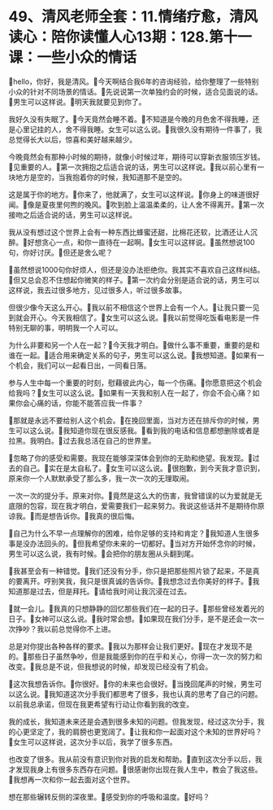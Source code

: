 # 49、清风老师全套：11.情绪疗愈，清风读心：陪你读懂人心13期：128.第十一课：一些小众的情话

🎼hello，你好，我是清风。🎼今天啊结合我6年的咨询经验，给你整理了一些特别小众的针对不同场景的情话。🎼先说说第一次单独约会的时候，适合见面说的话。🎼男生可以这样说。🎼明天我就要见到你了。

我好久没有失眠了。🎼今天竟然会睡不着。🎼不知道是今晚的月色舍不得我睡，还是心里记挂的人，舍不得我睡。女生可以这么说。🎼我很久没有期待一件事了，我总觉得长大以后，惊喜和美好越来越少。

今晚竟然会有那种小时候的期待，就像小时候过年，期待可以穿新衣服领压岁钱。🎼见重要的人。🎼第一次拥抱之后适合说的话，男生可以这样说。🎼我以前心里有一块地方是空的，当我抱着你的时候，我知道那不是空的。

这是属于你的地方。🎼你来了，他就满了，女生可以这样说。🎼你身上的味道很好闻。🎼像是夏夜里何煦的晚风。🎼吹到脸上温温柔柔的，让人舍不得离开。🎼第一次接吻之后适合说的话，男生可以这样说。

我从没有想过这个世界上会有一种东西比蜂蜜还甜，比棉花还软，比酒还让人沉醉。🎼好想贪心一点，和你一直待在一起啊。🎼女生可以这样说。🎼虽然想说100句，你好讨厌。🎼但还是舍么呢？

🎼虽然想说1000句你好烦人，但还是没办法拒绝你。我其实不喜欢自己这样纠结。🎼但又总会忍不住想起你微笑的样子。🎼第一次约会分别是适合说的话，男生可以这样说，我去过很多地方，见过很多人，听过很多故事。

但很少像今天这么开心。🎼我以前不相信这个世界上会有一个人。🎼让我只要一见到就会开心。今天我相信了。🎼女生可以这么说。🎼我以前觉得吃饭看电影是一件特别无聊的事，明明我一个人可以。

为什么非要和另一个人在一起？🎼今天我才明白。🎼做什么事不重要，重要的是和谁在一起。🎼适合用来确定关系的句子，男生可以这么说。🎼我想知道。🎼如果有一个机会，我们可以一起看日出，一同看日落。

参与人生中每一个重要的时刻，慰藉彼此内心，每一个伤痛。🎼你愿意把这个机会给我吗？🎼女生可以这么说。🎼如果有一天我和别人在一起了，你会不会心痛？如果你会心痛的话，你能不能答应我一件事？

🎼那就是永远不要给别人这个机会。🎼在挽回里面，当对方还在排斥你的时候，男生可以这么说。🎼我知道你现在很反感我。🎼看到我的电话和信息都想删除或者是拉黑。我明白。🎼过去我总活在自己的世界里。

🎼忽略了你的感受和需要。我现在能够深深体会到你的无助和绝望。我发现。🎼过去的自己。🎼实在是太自私了。🎼女生可以这么说。🎼很抱歉，到今天我才意识到，原来你一个人默默承受了那么多，我一次一次的无理取闹。

一次一次的提分手。原来对你。🎼竟然是这么大的伤害，我曾错误的以为爱就是无底限的包容，现在我才明白，爱需要我们一起来努力。我说这些话并不是期待你原谅我。🎼而是想告诉你。🎼我真的很后悔。

🎼自己为什么不早一点理解你的困难，给你足够的支持和肯定？🎼我知道人生很多事是没办法回头的。🎼但我希望你未来的一切都好。🎼当对方开始怀念你的时候，男生可以这么说，我有时候。🎼会把你的朋友圈从头翻到尾。

🎼我甚至会有一种错觉。🎼我们还没有分手，你只是把那些照片锁了起来，不是真的要离开。哼别笑我，我只是很真诚的告诉你。🎼我想念过去你美好的样子。🎼我知道那是过去，但是拜托。🎼请给我时间让我沉浸在过去。

🎼就一会儿。🎼我真的只想静静的回忆那些我们在一起的日子。🎼那些曾经发着光的日子。🎼女神可以这么说。🎼我时常会想。🎼如果现在我们分手，是不是还会一次一次挣吵？我以前总觉得你不上进。

总是对你提出各种各样的要求。🎼我以为那样会让我们更好。🎼现在才发现不是的。🎼那些日子虽然争吵，但是我能感到你的在乎和关心，你得一次一次的努力和改变。🎼我总是不说，但我想说的时候，却发现已经没有了机会。

🎼这次我想告诉你。🎼你很好。🎼你的未来也会很好。🎼当挽回尾声的时候，男生可以这么说。🎼我知道这次分手我们都思考了很多，我也认真的思考了自己的问题。以前我总承诺，但现在我更希望有行动让你看到我的改变。

我的成长，我知道未来还是会遇到很多未知的问题。但我发现，经过这次分手，我的心更坚定了，我的肩膀也更宽阔了。🎼让我和你一起面对这个未知的世界好吗？🎼女生可以这样说，这次分手以后，我学了很多东西。

也改变了很多。我从前没有意识到你对我的启发和帮助。🎼直到这次分手以后，我才发现我身上有很多东西存在问题。🎼很感谢你出现在我人生中，教会了我这些。🎼我想再一次和你一起去面对这个世界。

想在那些辗转反侧的深夜里。🎼感受到你的呼吸和温度。🎼好吗？